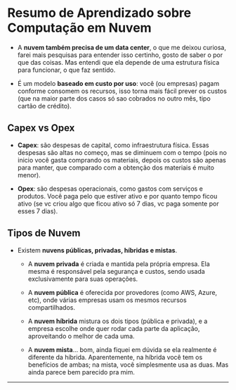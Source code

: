 # Resumo de Aprendizado sobre Computação em Nuvem

- A **nuvem também precisa de um data center**, o que me deixou curiosa, farei mais pesquisas para entender isso certinho, gosto de saber o por que das coisas. Mas entendi que ela depende de uma estrutura física para funcionar, o que faz sentido.

- É um modelo **baseado em custo por uso**: você (ou empresas) pagam conforme consomem os recursos, isso torna mais fácil prever os custos (que na maior parte dos casos só sao cobrados no outro mês, tipo cartão de crédito).

## Capex vs Opex

- **Capex**: são despesas de capital, como infraestrutura física. Essas despesas são altas no começo, mas se diminuem com o tempo (pois no inicio você gasta comprando os materiais, depois os custos são apenas para manter, que comparado com a obtenção dos materiais é muito menor).
  
- **Opex**: são despesas operacionais, como gastos com serviços e produtos. Você paga pelo que estiver ativo e por quanto tempo ficou ativo (se vc criou algo que ficou ativo só 7 dias, vc paga somente por esses 7 dias).

## Tipos de Nuvem

- Existem **nuvens públicas, privadas, híbridas e mistas**.
  
  - A **nuvem privada** é criada e mantida pela própria empresa. Ela mesma é responsável pela segurança e custos, sendo usada exclusivamente para suas operações.
  
  - A **nuvem pública** é oferecida por provedores (como AWS, Azure, etc), onde várias empresas usam os mesmos recursos compartilhados.
  
  - A **nuvem híbrida** mistura os dois tipos (pública e privada), e a empresa escolhe onde quer rodar cada parte da aplicação, aproveitando o melhor de cada uma.
  
  - A **nuvem mista**... bom, ainda fiquei em dúvida se ela realmente é diferente da híbrida. Aparentemente, na híbrida você tem os benefícios de ambas; na mista, você simplesmente usa as duas. Mas ainda parece bem parecido pra mim.

---
